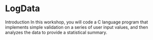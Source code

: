 # LogData

Introduction
In this workshop, you will code a C language program that implements simple validation on a series of
user input values, and then analyzes the data to provide a statistical summary.

